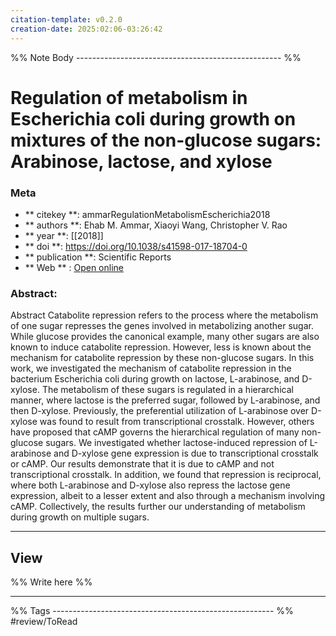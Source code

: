 ```yaml
---
citation-template: v0.2.0
creation-date: 2025:02:06-03:26:42
---
```


%% Note Body --------------------------------------------------- %%
# Regulation of metabolism in Escherichia coli during growth on mixtures of the non-glucose sugars: Arabinose, lactose, and xylose

### Meta
- ** citekey **: ammarRegulationMetabolismEscherichia2018
- ** authors **: Ehab M. Ammar, Xiaoyi Wang, Christopher V. Rao
- ** year **: [[2018]]
- ** doi **: https://doi.org/10.1038/s41598-017-18704-0
- ** publication **: Scientific Reports
- ** Web ** : [Open online](https://www.nature.com/articles/s41598-017-18704-0)


### Abstract:
Abstract Catabolite repression refers to the process where the metabolism of one sugar represses the genes involved in metabolizing another sugar. While glucose provides the canonical example, many other sugars are also known to induce catabolite repression. However, less is known about the mechanism for catabolite repression by these non-glucose sugars. In this work, we investigated the mechanism of catabolite repression in the bacterium Escherichia coli during growth on lactose, L-arabinose, and D-xylose. The metabolism of these sugars is regulated in a hierarchical manner, where lactose is the preferred sugar, followed by L-arabinose, and then D-xylose. Previously, the preferential utilization of L-arabinose over D-xylose was found to result from transcriptional crosstalk. However, others have proposed that cAMP governs the hierarchical regulation of many non-glucose sugars. We investigated whether lactose-induced repression of L-arabinose and D-xylose gene expression is due to transcriptional crosstalk or cAMP. Our results demonstrate that it is due to cAMP and not transcriptional crosstalk. In addition, we found that repression is reciprocal, where both L-arabinose and D-xylose also repress the lactose gene expression, albeit to a lesser extent and also through a mechanism involving cAMP. Collectively, the results further our understanding of metabolism during growth on multiple sugars.

___

## View

%% Write here %%





___
%% Tags  ------------------------------------------------------- %%
#review/ToRead